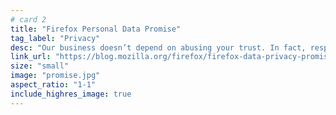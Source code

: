 ```yaml
---
# card 2
title: "Firefox Personal Data Promise"
tag_label: "Privacy"
desc: "Our business doesn’t depend on abusing your trust. In fact, respecting your privacy is at the core of every Firefox product."
link_url: "https://blog.mozilla.org/firefox/firefox-data-privacy-promise/?utm_source=www.mozilla.org&utm_medium=referral&utm_campaign=homepage&utm_content=card"
size: "small"
image: "promise.jpg"
aspect_ratio: "1-1"
include_highres_image: true
---
```

